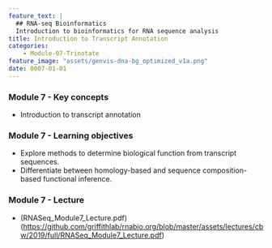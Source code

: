 ```yaml
---
feature_text: |
  ## RNA-seq Bioinformatics
  Introduction to bioinformatics for RNA sequence analysis
title: Introduction to Transcript Annotation
categories:
    - Module-07-Trinotate
feature_image: "assets/genvis-dna-bg_optimized_v1a.png"
date: 0007-01-01
---
```


### Module 7 - Key concepts
* Introduction to transcript annotation

### Module 7 - Learning objectives
* Explore methods to determine biological function from transcript sequences.
* Differentiate between homology-based and sequence composition-based functional inference.

### Module 7 - Lecture
* (RNASeq_Module7_Lecture.pdf)(https://github.com/griffithlab/rnabio.org/blob/master/assets/lectures/cbw/2019/full/RNASeq_Module7_Lecture.pdf)
